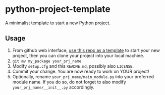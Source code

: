 # python-project-template
A minimalist template to start a new Python project.


## Usage

1. From github web interface,
   [use this repo as a template](https://github.com/rayluo/python-project-template/generate)
   to start your new project, then you can clone your project into your local machine.
2. `git mv my_package your_prj_name`
3. Modify `setup.cfg` and this `README.md`, possibly also `LICENSE`.
4. Commit your change. You are now ready to work on YOUR project!
5. Optionally, rename `your_prj_name/main_module.py` into your preferred module name.
   If you do so, do not forget to also modify `your_prj_name/__init__.py` accordingly.

